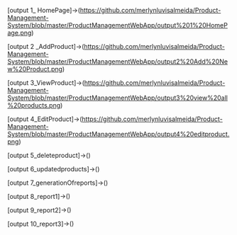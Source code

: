 [output 1_ HomePage]->(https://github.com/merlynluvisalmeida/Product-Management-System/blob/master/ProductManagementWebApp/output%201%20HomePage.png)

[output 2 _AddProduct]->(https://github.com/merlynluvisalmeida/Product-Management-System/blob/master/ProductManagementWebApp/output2%20Add%20New%20Product.png)

[output 3_ViewProduct]->(https://github.com/merlynluvisalmeida/Product-Management-System/blob/master/ProductManagementWebApp/output3%20view%20all%20products.png)

[output 4_EditProduct]->(https://github.com/merlynluvisalmeida/Product-Management-System/blob/master/ProductManagementWebApp/output4%20editproduct.png)

[output 5_deleteproduct]->()

[output 6_updatedproducts]->()

[output 7_generationOfreports]->()

[output 8_report1]->()

[output 9_report2]->()

[output 10_report3]->()
